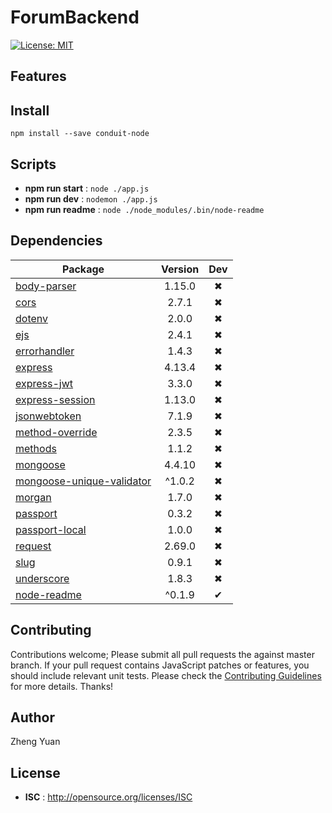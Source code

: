 # ForumBackend

[![License: MIT](https://img.shields.io/badge/License-MIT-yellow.svg)](https://opensource.org/licenses/MIT)


## Features


## Install

`npm install --save conduit-node`


## Scripts

 - **npm run start** : `node ./app.js`
 - **npm run dev** : `nodemon ./app.js`
 - **npm run readme** : `node ./node_modules/.bin/node-readme`

## Dependencies

Package | Version | Dev
--- |:---:|:---:
[body-parser](https://www.npmjs.com/package/body-parser) | 1.15.0 | ✖
[cors](https://www.npmjs.com/package/cors) | 2.7.1 | ✖
[dotenv](https://www.npmjs.com/package/dotenv) | 2.0.0 | ✖
[ejs](https://www.npmjs.com/package/ejs) | 2.4.1 | ✖
[errorhandler](https://www.npmjs.com/package/errorhandler) | 1.4.3 | ✖
[express](https://www.npmjs.com/package/express) | 4.13.4 | ✖
[express-jwt](https://www.npmjs.com/package/express-jwt) | 3.3.0 | ✖
[express-session](https://www.npmjs.com/package/express-session) | 1.13.0 | ✖
[jsonwebtoken](https://www.npmjs.com/package/jsonwebtoken) | 7.1.9 | ✖
[method-override](https://www.npmjs.com/package/method-override) | 2.3.5 | ✖
[methods](https://www.npmjs.com/package/methods) | 1.1.2 | ✖
[mongoose](https://www.npmjs.com/package/mongoose) | 4.4.10 | ✖
[mongoose-unique-validator](https://www.npmjs.com/package/mongoose-unique-validator) | ^1.0.2 | ✖
[morgan](https://www.npmjs.com/package/morgan) | 1.7.0 | ✖
[passport](https://www.npmjs.com/package/passport) | 0.3.2 | ✖
[passport-local](https://www.npmjs.com/package/passport-local) | 1.0.0 | ✖
[request](https://www.npmjs.com/package/request) | 2.69.0 | ✖
[slug](https://www.npmjs.com/package/slug) | 0.9.1 | ✖
[underscore](https://www.npmjs.com/package/underscore) | 1.8.3 | ✖
[node-readme](https://www.npmjs.com/package/node-readme) | ^0.1.9 | ✔


## Contributing

Contributions welcome; Please submit all pull requests the against master branch. If your pull request contains JavaScript patches or features, you should include relevant unit tests. Please check the [Contributing Guidelines](contributng.md) for more details. Thanks!

## Author

Zheng Yuan

## License

 - **ISC** : http://opensource.org/licenses/ISC
